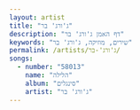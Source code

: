 ```yaml
---
layout: artist
title: "ג'ורג' בר"
description: "דף האמן ג'ורג' בר"
keywords: "שירים, מוזיקה, ג'ורג' בר"
permalink: /artists/ג'ורג'-בר/
songs:
  - number: "58013"
    name: "הלילה"
    album: "סינגלים"
    artist: "ג'ורג' בר"
---
```

